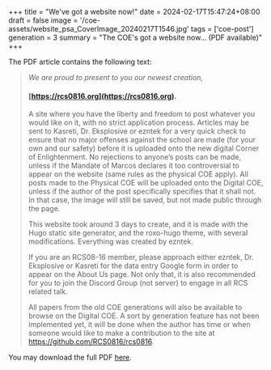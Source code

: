 +++
title = "We've got a website now!"
date = 2024-02-17T15:47:24+08:00
draft = false
image = '/coe-assets/website_psa_CoverImage_20240217T1546.jpg'
tags = ['coe-post']
generation = 3
summary = "The COE's got a website now... (PDF available)"
+++

The PDF article contains the following text:

> _We are proud to present to you our newest creation,_
>
> #### [https://rcs0816.org](https://rcs0816.org).
>
> A site where you have the liberty and freedom to post whatever you would like on it, with no strict application process. Articles may be sent to Kasreti, Dr. Eksplosive or ezntek for a very quick check to ensure that no major offenses against the school are made (for your own and our safety) before it is uploaded onto the new digital Corner of Enlightenment. No rejections to anyone’s posts can be made, unless if the Mandate of Marcos declares it too controversial to appear on the website (same rules as the physical COE apply). All posts made to the Physical COE will be uploaded onto the Digital COE, unless if the author of the post specifically specifies that it shall not. In that case, the image will still be saved, but not made public through the page.
>
> This website took around 3 days to create, and it is made with the Hugo static site generator, and the roxo-hugo theme, with several modifications. Everything was created by ezntek.
>
> If you are an RCS08-16 member, please approach either ezntek, Dr. Eksplosive or Kasreti for the data entry Google form in order to appear on the About Us page. Not only that, it is also recommended for you to join the Discord Group (not server) to engage in all RCS related talk.
>
> All papers from the old COE generations will also be available to browse on the Digital COE. A sort by generation feature has not been implemented yet, it will be done when the author has time or when someone would like to make a contribution to the site at https://github.com/RCS0816/rcs0816.

You may download the full PDF [here](/coe-assets/website_psa_20240217T1546.pdf).
